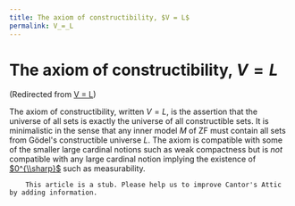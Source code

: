 ```yaml
---
title: The axiom of constructibility, $V = L$
permalink: V_=_L
---
```

# The axiom of constructibility, $V = L$






(Redirected from [V =
L](index.php?title=V_%3D_L&redirect=no "V = L"))






  
The axiom of constructibility, written $V=L$, is the assertion that the
universe of all sets is exactly the universe of all constructible sets.
It is minimalistic in the sense that any inner model $M$ of ZF must
contain all sets from Gödel's constructible universe $L$. The axiom is
compatible with some of the smaller large cardinal notions such as weak
compactness but is *not* compatible with any large cardinal notion
implying the existence of
[$0^{\\sharp}$](Zero_sharp "Zero sharp")
such as measurability.

  

        This article is a stub. Please help us to improve Cantor's Attic by adding information.


